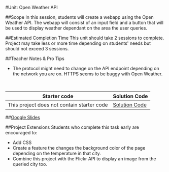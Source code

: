 #Unit: Open Weather API


##Scope
In this session, students will create a webapp using the Open Weather API. The webapp will consist of an input field and a button that will be used to display weather dependant on the area the user queries. 

##Estimated Completion Time
This unit should take 2 sessions to complete. Project may take less or more time depending on students' needs but should not exceed 3 sessions.  

##Teacher Notes & Pro Tips
* The protocol might need to change on the API endpoint depending on the network you are on. HTTPS seems to be buggy with Open Weather.  
<br>


| Starter code | Solution Code |
|-------|-------|
|This project does not contain starter code | [Solution Code](https://github.com/ScriptEdcurriculum/solutions2016/tree/master/year2/7-openWeatherAPI)|

##[Google Slides](https://docs.google.com/presentation/d/1lQ2SeIdKKtR7wGXC1O1yp8Nq1cga2drVU8gTDPMbtnI/edit?usp=sharing)

##Project Extensions
Students who complete this task early are encouraged to:

* Add CSS
* Create a feature the changes the background color of the page depending on the temperature in that city.
* Combine this project with the Flickr API to display an image from the queried city too.




